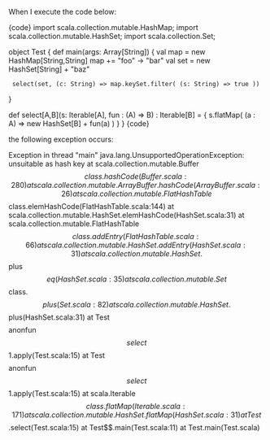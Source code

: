 When I execute the code below:

{code}
import scala.collection.mutable.HashMap;
import scala.collection.mutable.HashSet;
import scala.collection.Set;

object Test {
  def main(args: Array[String]) {
    val map = new HashMap[String,String]
    map += "foo" -> "bar"
    val set = new HashSet[String] + "baz"
    
     select(set, (c: String) => map.keySet.filter( (s: String) => true ))
  }

  def select[A,B](s: Iterable[A], fun : (A) => B) : Iterable[B] = {
    s.flatMap( (a : A) => new HashSet[B] + fun(a) )
  }
}
{code}

the following exception occurs:

Exception in thread "main" java.lang.UnsupportedOperationException: unsuitable as hash key
	at scala.collection.mutable.Buffer$$class.hashCode(Buffer.scala:280)
	at scala.collection.mutable.ArrayBuffer.hashCode(ArrayBuffer.scala:26)
	at scala.collection.mutable.FlatHashTable$$class.elemHashCode(FlatHashTable.scala:144)
	at scala.collection.mutable.HashSet.elemHashCode(HashSet.scala:31)
	at scala.collection.mutable.FlatHashTable$$class.addEntry(FlatHashTable.scala:66)
	at scala.collection.mutable.HashSet.addEntry(HashSet.scala:31)
	at scala.collection.mutable.HashSet.$$plus$$eq(HashSet.scala:35)
	at scala.collection.mutable.Set$$class.$$plus(Set.scala:82)
	at scala.collection.mutable.HashSet.$$plus(HashSet.scala:31)
	at Test$$$$anonfun$$select$$1.apply(Test.scala:15)
	at Test$$$$anonfun$$select$$1.apply(Test.scala:15)
	at scala.Iterable$$class.flatMap(Iterable.scala:171)
	at scala.collection.mutable.HashSet.flatMap(HashSet.scala:31)
	at Test$$.select(Test.scala:15)
	at Test$$.main(Test.scala:11)
	at Test.main(Test.scala)


